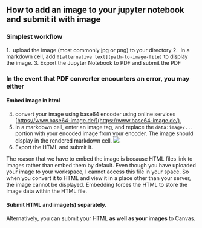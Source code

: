## How to add an image to your jupyter notebook and submit it with image

### Simplest workflow

1.  upload the image (most commonly jpg or png) to your directory
2.  In a markdown cell, add `![alternative text](path-to-image-file)` to display the image.
3. Export the Jupyter Notebook to PDF and submit the PDF

### In the event that PDF converter encounters an error, you may either

#### Embed image in html

4. convert your image using base64 encoder using online services [https://www.base64-image.de/](https://www.base64-image.de/) 
5. In a markdown cell, enter an image tag, and replace the `data:image/...` portion with your encoded image from your encoder. The image should display in the rendered markdown cell. 
    <img src="data:image/png;base64"/>
6. Export the HTML and submit it.

The reason that we have to embed the image is because HTML files link to images rather than embed them by default. Even though you have uploaded your image to your workspace, I cannot access this file in your space. So when you convert it to HTML and view it in a place other than your server, the image cannot be displayed. Embedding forces the HTML to store the image data within the HTML file.

#### Submit HTML and image(s) separately.

Alternatively, you can submit your HTML **as well as your images** to Canvas.







